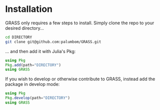 # Installation

GRASS only requires a few steps to install. Simply clone the repo to your desired directory...

```bash
cd DIRECTORY
git clone git@github.com:palumbom/GRASS.git
```

... and then add it with Julia's Pkg:

```julia
using Pkg
Pkg.add(path="DIRECTORY")
using GRASS
```

If you wish to develop or otherwise contribute to GRASS, instead add the package in develop mode:

```julia
using Pkg
Pkg.develop(path="DIRECTORY")
using GRASS
```
